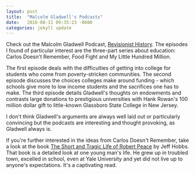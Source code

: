 ```yaml
---
layout: post
title:  "Malcolm Gladwell's Podcasts"
date:   2016-08-11 09:35:23 -0600
categories: jekyll update
---
```


Check out the Malcolm Gladwell Podcast, [Revisionist History](http://revisionisthistory.com). The episodes I found of particular interest are
the three-part series about education: Carlos Doesn't Remember, Food Fight and My Little 
Hundred Million. 

The first episode deals with the difficulties of getting into college for students who come 
from poverty-stricken communities. The second episode discusses the choices colleges make 
around funding - which schools give more to low income students and the sacrifices one has to make. 
The third episode details Gladwell's thoughts on endowments and contrasts large donations 
to prestigious universities with Hank Rowan's 100 million dollar gift to little-known 
Glassboro State College in New Jersey. 

I don't think Gladwell's arguments are always well laid out or particularly convincing but the
podcasts are interesting and thought provoking, as Gladwell always is. 

If you're further interested in the ideas from Carlos Doesn't Remember, take a look at the 
book [The Short and Tragic Life of Robert Peace](https://www.amazon.com/Short-Tragic-Life-Robert-Peace/dp/1476731918) by Jeff Hobbs.
That book is a detailed look at one young man's life. He grew up in troubled town, excelled in school, even at
Yale University and yet did not live up to anyone's expectations. It's a captivating read.

[Gladwell]: http://revisionisthistory.com
[Rob Peace]: https://www.amazon.com/Short-Tragic-Life-Robert-Peace/dp/1476731918
[jekyll-docs]: http://jekyllrb.com/docs/home
[jekyll-gh]:   https://github.com/jekyll/jekyll
[jekyll-talk]: https://talk.jekyllrb.com/